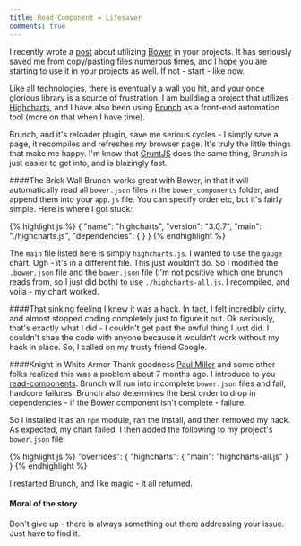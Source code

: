 ```yaml
---
title: Read-Component = Lifesaver
comments: true
---
```

I recently wrote a [post](http://kellyjandrews.com/using-bower/) about utilizing [Bower](http://bower.io/) in your projects.  It has seriously saved me from copy/pasting files numerous times, and I hope you are starting to use it in your projects as well. If not - start - like now.

Like all technologies, there is eventually a wall you hit, and your once glorious library is a source of frustration. I am building a project that utilizes [Highcharts](http://www.highcharts.com/), and I have also been using [Brunch](http://brunch.io/) as a front-end automation tool (more on that when I have time).

Brunch, and it's reloader plugin, save me serious cycles - I simply save a page, it recompiles and refreshes my browser page. It's truly the little things that make me happy.  I'm know that [GruntJS](http://gruntjs.com) does the same thing, Brunch is just easier to get into, and is blazingly fast.

####The Brick Wall
Brunch works great with Bower, in that it will automatically read all `bower.json` files in the `bower_components` folder, and append them into your `app.js` file. You can specify order etc, but it's fairly simple. Here is where I got stuck:

{% highlight js %}
{
  "name": "highcharts",
  "version": "3.0.7",
  "main": "./highcharts.js",
  "dependencies": {
  }
}
{% endhighlight %}

The `main` file listed here is simply `highcharts.js`.  I wanted to use the `gauge` chart. Ugh - it's in a different file. This just wouldn't do. So I modified the `.bower.json` file and the `bower.json` file (I'm not positive which one brunch reads from, so I just did both) to use `./highcharts-all.js`. I recompiled, and voila - my chart worked.

####That sinking feeling
I knew it was a hack. In fact, I felt incredibly dirty, and almost stopped coding completely just to figure it out. Ok seriously, that's exactly what I did - I couldn't get past the awful thing I just did. I couldn't shae the code with anyone because it wouldn't work without my hack in place. So, I called on my trusty friend Google.

####Knight in White Armor
Thank goodness [Paul Miller](https://github.com/paulmillr) and some other folks realized this was a problem about 7 months ago.  I introduce to you [read-components](https://github.com/paulmillr/read-components). Brunch will run into incomplete `bower.json` files and fail, hardcore failures.  Brunch also determines the best order to drop in dependencies - if the Bower component isn't complete - failure.

So I installed it as an `npm` module, ran the install, and then removed my hack.  As expected, my chart failed.  I then added the following to my project's `bower.json` file:

{% highlight js %}
"overrides": {
  "highcharts": {
    "main": "highcharts-all.js"
  }
}
{% endhighlight %}

I restarted Brunch, and like magic - it all returned.

#### Moral of the story
Don't give up - there is always something out there addressing your issue.  Just have to find it.
